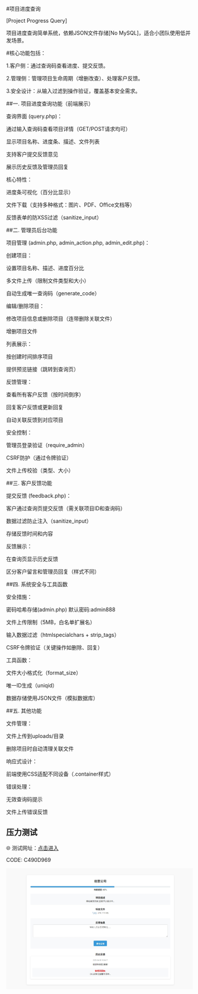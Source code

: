 #项目进度查询

[Project Progress Query]

项目进度查询简单系统，依赖JSON文件存储[No MySQL]，适合小团队使用低并发场景。

#核心功能包括：

1.客户侧：通过查询码查看进度、提交反馈。

2.管理侧：管理项目生命周期（增删改查）、处理客户反馈。

3.安全设计：从输入过滤到操作验证，覆盖基本安全需求。


##一. 项目进度查询功能（前端展示）

查询界面 (query.php)：

通过输入查询码查看项目详情（GET/POST请求均可）

显示项目名称、进度条、描述、文件列表

支持客户提交反馈意见

展示历史反馈及管理员回复

核心特性：

进度条可视化（百分比显示）

文件下载（支持多种格式：图片、PDF、Office文档等）

反馈表单的防XSS过滤（sanitize_input）


##二. 管理员后台功能

项目管理 (admin.php, admin_action.php, admin_edit.php)：

创建项目：

设置项目名称、描述、进度百分比

多文件上传（限制文件类型和大小）

自动生成唯一查询码（generate_code）

编辑/删除项目：

修改项目信息或删除项目（连带删除关联文件）

增删项目文件

列表展示：

按创建时间排序项目

提供预览链接（跳转到查询页）

反馈管理：

查看所有客户反馈（按时间倒序）

回复客户反馈或更新回复

自动关联反馈到对应项目

安全控制：

管理员登录验证（require_admin）

CSRF防护（通过令牌验证）

文件上传校验（类型、大小）

##三. 客户反馈功能

提交反馈 (feedback.php)：

客户通过查询页提交反馈（需关联项目ID和查询码）

数据过滤防止注入（sanitize_input）

存储反馈时间和内容

反馈展示：

在查询页显示历史反馈

区分客户留言和管理员回复（样式不同）


##四. 系统安全与工具函数

安全措施：

密码哈希存储(admin.php) 默认密码:admin888

文件上传限制（5MB，白名单扩展名）

输入数据过滤（htmlspecialchars + strip_tags）

CSRF令牌验证（关键操作如删除、回复）

工具函数：

文件大小格式化（format_size）

唯一ID生成（uniqid）

数据存储使用JSON文件（模拟数据库）

##五. 其他功能

文件管理：

文件上传到uploads/目录

删除项目时自动清理关联文件

响应式设计：

前端使用CSS适配不同设备（.container样式）

错误处理：

无效查询码提示

文件上传错误反馈

## 压力测试
🌐 测试网址：[点击进入](https://xugang.ct.ws/progress/)

CODE: C490D969

![界面截图](screenshot.jpeg)

